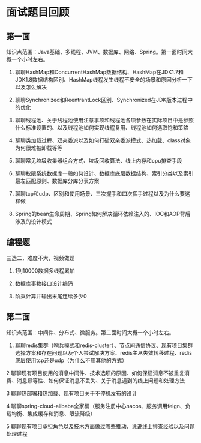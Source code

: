 面试题目回顾
====

第一面
------

知识点范围：Java基础、多线程、JVM、数据库、网络、Spring。第一面时间大概一个小时左右。

1. 聊聊HashMap和ConcurrentHashMap数据结构、HashMap在JDK1.7和JDK1.8数据结构区别、HashMap线程发生线程不安全的场景和原因分析一下以及怎么解决

2. 聊聊Synchronized和ReentrantLock区别、Synchronized在JDK版本过程中的优化

3. 聊聊线程池、关于线程池使用注意事项和线程池各项参数在实际项目中是参照什么标准设置的、以及线程池如何实现线程复用、线程池如何选取饱和策略

4. 聊聊类加载过程、双亲委派以及如何打破双亲委派模式、热加载、class对象为何很难被卸载等等

5. 聊聊常见垃圾收集器组合方式、垃圾回收算法、线上内存和cpu排查手段

6. 聊聊权限系统数据库一般如何设计、数据库底层数据结构、索引分类以及索引最左匹配原则、数据库分库分表方案

7. 聊聊tcp和udp、区别和使用场景、三次握手和四次挥手过程以及为什么要这样做

8. Spring的bean生命周期、Spring如何解决循环依赖注入的、IOC和AOP背后涉及的设计模式

编程题
------

三选二，难度不大，视频做题

1. 1到10000数据多线程累加

2. 数据库事物接口设计编码

3. 阶乘计算并输出末尾连续多少0

第二面
------

知识点范围：中间件、分布式、微服务。第二面时间大概一个小时左右。

1. 聊聊redis集群（哨兵模式和redis-cluster）、节点间通信协议、现有项目集群选择方案和存在问题以及个人尝试解决方案、redis主从失效转移过程、redis底层使用tcp还是udp（为什么不用其他的方式）

2 聊聊现有项目使用的消息中间件、技术选项的原因、如何保证消息不被重复消费、消息幂等性、如何保证消息不丢失、关于消息遇到的线上问题和处理方法

3 聊聊热部署和热加载、现有项目关于不停机发布的设计

4 聊聊spring-cloud-alibaba全家桶（服务注册中心nacos、服务调用feign、负载均衡、集成缓存和消息、限流降级）

5 聊聊现有项目承担角色以及技术方面做过哪些推动、说说线上排查经验以及问题处理过程
